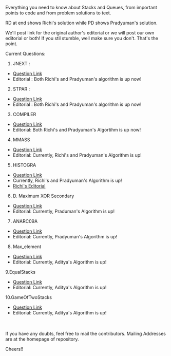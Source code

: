 
Everything you need to know about Stacks and Queues, from important points to code and from problem solutions to text.

RD at end shows Richi's solution while PD shows Pradyuman's solution.

We'll post link for the original author's editorial or we will post our own editorial or both!
If you stil stumble, well make sure you don't. That's the point. 

Current Questions: 
 1. JNEXT :
 - [Question Link](https://www.spoj.com/problems/JNEXT/)
 - Editorial : Both Richi's and Pradyuman's algorithm is up now!
 2. STPAR :
 - [Question Link](https://www.spoj.com/problems/STPAR/)
 - Editorial : Both Richi's and Pradyuman's algorithm is up now!
 3. COMPILER
 - [Question Link](https://www.codechef.com/problems/COMPILER)
 - Editorial: Both Richi's and Pradyuman's Algortihm is up now!
 4. MMASS
 - [Question Link](http://www.spoj.com/problems/MMASS/)
 - Editorial: Currently, Richi's and Pradyuman's Algorithm is up!
 5. HISTOGRA
 - [Question Link](http://www.spoj.com/problems/HISTOGRA/)
 -  Currently, Richi's and Pradyuman's Algorithm is up!  
 - [Richi's Editorial](https://github.com/richidubey/AwesomeDataStructuresAndAlgorithms/blob/master/StacksAndQueues/SPOJ-ProblemHISTOGRA-Editorial-RD.md)

 6. D. Maximum XOR Secondary
 - [Question Link](http://codeforces.com/problemset/problem/281/D)
 - Editorial: Currently, Praduman's Algorithm is up!
 7. ANARC09A
 - [Question Link](http://www.spoj.com/problems/ANARC09A/)
 - Editorial: Currently, Pradyuman's Algorithm is up!

 8. Max_element
 - [Question Link](https://www.hackerrank.com/challenges/maximum-element/problem)
 - Editorial: Currently, Aditya's Algorithm is up!
 
 9.EqualStacks
 - [Question Link](https://www.hackerrank.com/challenges/equal-stacks/problem)
 - Editorial: Currently, Aditya's Algorithm is up!
 
 10.GameOfTwoStacks
 - [Question Link](https://www.hackerrank.com/challenges/game-of-two-stacks/problem)
 - Editorial: Currently, Aditya's Algorithm is up!
 

<br/><br/>
If you have any doubts, feel free to mail the contributors. Mailing Addresses are at the homepage of repository.

Cheers!! 
